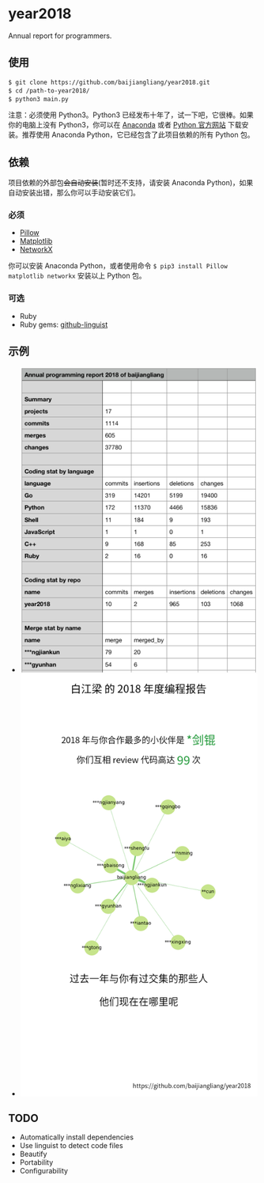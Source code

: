 # year2018
Annual report for programmers.

## 使用
```bash
$ git clone https://github.com/baijiangliang/year2018.git
$ cd /path-to-year2018/
$ python3 main.py
```
注意：必须使用 Python3。Python3 已经发布十年了，试一下吧，它很棒。如果你的电脑上没有 Python3，你可以在 [Anaconda](https://www.anaconda.com/download/) 或者 [Python 官方网站](https://www.python.org/downloads/) 下载安装。推荐使用 Anaconda Python，它已经包含了此项目依赖的所有 Python 包。

## 依赖
项目依赖的外部包~~会自动安装~~(暂时还不支持，请安装 Anaconda Python)，如果自动安装出错，那么你可以手动安装它们。

### 必须
- [Pillow](https://pillow.readthedocs.io)
- [Matplotlib](https://matplotlib.org/)
- [NetworkX](https://networkx.github.io/)

你可以安装 Anaconda Python，或者使用命令 `$ pip3 install Pillow matplotlib networkx` 安装以上 Python 包。

### 可选
- Ruby
- Ruby gems: [github-linguist](https://github.com/github/linguist)

## 示例
- ![report](static/examples/report.png)
- ![merge_stat](static/examples/5_merge_stat.png)

## TODO
- Automatically install dependencies
- Use linguist to detect code files
- Beautify
- Portability
- Configurability
